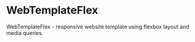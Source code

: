 # WebTemplateFlex
WebTemplateFlex - responsive website template using flexbox layout and media  queries.
